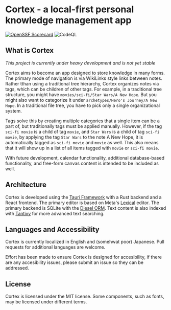# Cortex - a local-first personal knowledge management app

[![OpenSSF Scorecard](https://api.scorecard.dev/projects/github.com/AlecMMiller/cortex/badge)](https://scorecard.dev/viewer/?uri=github.com/AlecMMiller/cortex)
![CodeQL](https://github.com/alecmmiller/cortex/workflows/codeql/badge.svg?branch=main)

## What is Cortex

_This project is currently under heavy development and is not yet stable_

Cortex aims to become an app designed to store knowledge in many forms. The primary mode of navigation is via WikiLinks style links between notes. Rather tthan using a traditional tree hierarchy, Cortex organizes notes via tags, which can be children of other tags. For example, in a traditional tree structure, you might have `movies/sci-fi/Star Wars/A New Hope`. But you might also want to categorize it under `archetypes/Hero's Journey/A New Hope`. In a traditional file tree, you have to pick only a single organizational system.

Tags solve this by creating multiple categories that a single item can be a part of, but traditionally tags must be applied manually. However, if the tag `sci-fi movie` is a child of tag `movie`, and `Star Wars` is a child of tag `sci-fi movie`, by applying the tag `Star Wars` to the note A New Hope, it is automatically tagged as `sci-fi movie` and `movie` as well. This also means that it will show up in a list of all items tagged with `movie` or `sci-fi movie`.

With future development, calendar functionality, additional database-based functionality, and free-form canvas content is intended to be included as well.

## Architecture

Cortex is developed using the [Tauri Framework](https://github.com/tauri-apps/tauri) with a Rust backend and a React frontend. The primary editor is based on Meta's [Lexical](https://github.com/facebook/lexical) editor. The primary backend is SQLite with the [Diesel ORM](https://github.com/diesel-rs/diesel). Text content is also indexed with [Tantivy](https://github.com/quickwit-oss/tantivy) for more advanced text searching.

## Languages and Accessibility

Cortex is currently localized in English and (somehwat poor) Japanese. Pull requests for additional languages are welcome.

Effort has been made to ensure Cortex is designed for accesibility, if there are any accesibility issues, please submit an issue so they can be addressed.

## License

Cortex is licensed under the MIT license. Some components, such as fonts, may be licensed under different terms.
